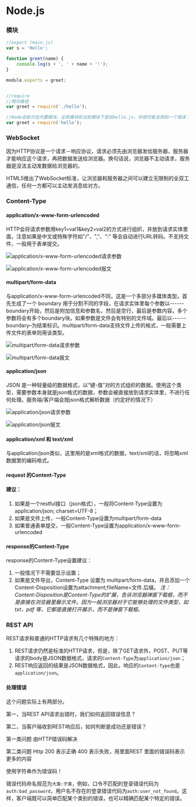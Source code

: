 # Node.js

### 模块

```javascript
//export (main.js)
var s = 'Hello';

function greet(name) {
    console.log(s + ', ' + name + '!');
}

module.exports = greet;


//require
//相对路径
var greet = require('./hello');

//Node会依次在内置模块、全局模块和当前模块下查找hello.js，你很可能会得到一个错误：
var greet = require('hello');
```

### WebSocket

因为HTTP协议是一个请求－响应协议，请求必须先由浏览器发给服务器，服务器才能响应这个请求，再把数据发送给浏览器。换句话说，浏览器不主动请求，服务器是没法主动发数据给浏览器的。

HTML5推出了WebSocket标准，让浏览器和服务器之间可以建立无限制的全双工通信，任何一方都可以主动发消息给对方。

### Content-Type

#### application/x-www-form-urlencoded

HTTP会将请求参数用key1=val1&key2=val2的方式进行组织，并放到请求实体里面，注意如果是中文或特殊字符如"/"、","、“:" 等会自动进行URL转码。不支持文件，一般用于表单提交。

![application/x-www-form-urlencoded请求参数](https://img-blog.csdnimg.cn/20190111174842982.png)



![application/x-www-form-urlencoded报文](https://img-blog.csdnimg.cn/20190624231322976.png)



#### multipart/form-data

与application/x-www-form-urlencoded不同，这是一个多部分多媒体类型。首先生成了一个 boundary 用于分割不同的字段，在请求实体里每个参数以------boundary开始，然后是附加信息和参数名，然后是空行，最后是参数内容。多个参数将会有多个boundary块。如果参数是文件会有特别的文件域。最后以------boundary–为结束标识。multipart/form-data支持文件上传的格式，一般需要上传文件的表单则用该类型。

![multipart/form-data请求参数](https://img-blog.csdnimg.cn/20190111174827455.png)

![multipart/form-data报文](https://img-blog.csdnimg.cn/20190624231435322.png?x-oss-process=image/watermark,type_ZmFuZ3poZW5naGVpdGk,shadow_10,text_aHR0cHM6Ly9ibG9nLmNzZG4ubmV0L3FxXzE0ODY5MDkz,size_16,color_FFFFFF,t_70)

#### application/json

JSON 是一种轻量级的数据格式，以“键-值”对的方式组织的数据。使用这个类型，需要参数本身就是json格式的数据，参数会被直接放到请求实体里，不进行任何处理。服务端/客户端会按json格式解析数据（约定好的情况下）

![application/json请求参数](https://img-blog.csdnimg.cn/20190111180712373.png)

![application/json报文](https://img-blog.csdnimg.cn/20190624231555162.png)



#### application/xml 和 text/xml

与application/json类似，这里用的是xml格式的数据，text/xml的话，将忽略xml数据里的编码格式。

#### request 的Content-Type

#### 建议：

1. 如果是一个restful接口（json格式），一般将Content-Type设置为application/json; charset=UTF-8；
2. 如果是文件上传，一般Content-Type设置为multipart/form-data
3. 如果普通表单提交，一般Content-Type设置为application/x-www-form-urlencoded

#### response的Content-Type

response的Content-Type设置建议：

1. 一般情况下不需要显示设置；
2. 如果是文件导出，Content-Type 设置为 multipart/form-data，并且添加一个Content-Disposition设置为attachment;fileName=文件.后缀。
   *注：Content-Disposition是Content-Type的扩展，告诉浏览器弹窗下载框，而不是直接在浏览器里展示文件。因为一般浏览器对于它能够处理的文件类型，如txt，pdf 等，它都是直接打开展示，而不是弹窗下载框。*

### REST API

REST请求和普通的HTTP请求有几个特殊的地方：

1. REST请求仍然是标准的HTTP请求，但是，除了GET请求外，POST、PUT等请求的body是JSON数据格式，请求的`Content-Type`为`application/json`；
2. REST响应返回的结果是JSON数据格式，因此，响应的`Content-Type`也是`application/json`。

#### 处理错误

这个问题实际上有两部分。

第一，当REST API请求出错时，我们如何返回错误信息？

第二，当客户端收到REST响应后，如何判断是成功还是错误？

第一类问题 由HTTP错误码解决

第二类问题 Http 200 表示正确 400 表示失败，用里面REST 里面的错误码表示更多的内容

使用字符串作为错误码！

错误代码命名规范为`大类:子类`，例如，口令不匹配的登录错误代码为`auth:bad_password`，用户名不存在的登录错误代码为`auth:user_not_found`。这样，客户端既可以简单匹配某个类别的错误，也可以精确匹配某个特定的错误。